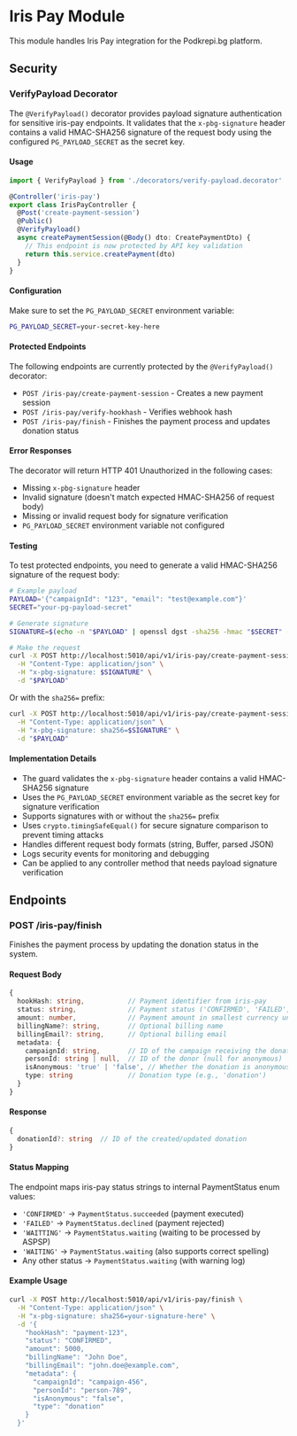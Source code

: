 # Iris Pay Module

This module handles Iris Pay integration for the Podkrepi.bg platform.

## Security

### VerifyPayload Decorator

The `@VerifyPayload()` decorator provides payload signature authentication for sensitive iris-pay endpoints. It validates that the `x-pbg-signature` header contains a valid HMAC-SHA256 signature of the request body using the configured `PG_PAYLOAD_SECRET` as the secret key.

#### Usage

```typescript
import { VerifyPayload } from './decorators/verify-payload.decorator'

@Controller('iris-pay')
export class IrisPayController {
  @Post('create-payment-session')
  @Public()
  @VerifyPayload()
  async createPaymentSession(@Body() dto: CreatePaymentDto) {
    // This endpoint is now protected by API key validation
    return this.service.createPayment(dto)
  }
}
```

#### Configuration

Make sure to set the `PG_PAYLOAD_SECRET` environment variable:

```bash
PG_PAYLOAD_SECRET=your-secret-key-here
```

#### Protected Endpoints

The following endpoints are currently protected by the `@VerifyPayload()` decorator:

- `POST /iris-pay/create-payment-session` - Creates a new payment session
- `POST /iris-pay/verify-hookhash` - Verifies webhook hash
- `POST /iris-pay/finish` - Finishes the payment process and updates donation status

#### Error Responses

The decorator will return HTTP 401 Unauthorized in the following cases:

- Missing `x-pbg-signature` header
- Invalid signature (doesn't match expected HMAC-SHA256 of request body)
- Missing or invalid request body for signature verification
- `PG_PAYLOAD_SECRET` environment variable not configured

#### Testing

To test protected endpoints, you need to generate a valid HMAC-SHA256 signature of the request body:

```bash
# Example payload
PAYLOAD='{"campaignId": "123", "email": "test@example.com"}'
SECRET="your-pg-payload-secret"

# Generate signature
SIGNATURE=$(echo -n "$PAYLOAD" | openssl dgst -sha256 -hmac "$SECRET" -hex | cut -d' ' -f2)

# Make the request
curl -X POST http://localhost:5010/api/v1/iris-pay/create-payment-session \
  -H "Content-Type: application/json" \
  -H "x-pbg-signature: $SIGNATURE" \
  -d "$PAYLOAD"
```

Or with the `sha256=` prefix:

```bash
curl -X POST http://localhost:5010/api/v1/iris-pay/create-payment-session \
  -H "Content-Type: application/json" \
  -H "x-pbg-signature: sha256=$SIGNATURE" \
  -d "$PAYLOAD"
```

#### Implementation Details

- The guard validates the `x-pbg-signature` header contains a valid HMAC-SHA256 signature
- Uses the `PG_PAYLOAD_SECRET` environment variable as the secret key for signature verification
- Supports signatures with or without the `sha256=` prefix
- Uses `crypto.timingSafeEqual()` for secure signature comparison to prevent timing attacks
- Handles different request body formats (string, Buffer, parsed JSON)
- Logs security events for monitoring and debugging
- Can be applied to any controller method that needs payload signature verification

## Endpoints

### POST /iris-pay/finish

Finishes the payment process by updating the donation status in the system.

#### Request Body

```typescript
{
  hookHash: string,           // Payment identifier from iris-pay
  status: string,             // Payment status ('CONFIRMED', 'FAILED', 'WAITTING')
  amount: number,             // Payment amount in smallest currency unit
  billingName?: string,       // Optional billing name
  billingEmail?: string,      // Optional billing email
  metadata: {
    campaignId: string,       // ID of the campaign receiving the donation
    personId: string | null,  // ID of the donor (null for anonymous)
    isAnonymous: 'true' | 'false', // Whether the donation is anonymous
    type: string              // Donation type (e.g., 'donation')
  }
}
```

#### Response

```typescript
{
  donationId?: string  // ID of the created/updated donation
}
```

#### Status Mapping

The endpoint maps iris-pay status strings to internal PaymentStatus enum values:

- `'CONFIRMED'` → `PaymentStatus.succeeded` (payment executed)
- `'FAILED'` → `PaymentStatus.declined` (payment rejected)
- `'WAITTING'` → `PaymentStatus.waiting` (waiting to be processed by ASPSP)
- `'WAITING'` → `PaymentStatus.waiting` (also supports correct spelling)
- Any other status → `PaymentStatus.waiting` (with warning log)

#### Example Usage

```bash
curl -X POST http://localhost:5010/api/v1/iris-pay/finish \
  -H "Content-Type: application/json" \
  -H "x-pbg-signature: sha256=your-signature-here" \
  -d '{
    "hookHash": "payment-123",
    "status": "CONFIRMED",
    "amount": 5000,
    "billingName": "John Doe",
    "billingEmail": "john.doe@example.com",
    "metadata": {
      "campaignId": "campaign-456",
      "personId": "person-789",
      "isAnonymous": "false",
      "type": "donation"
    }
  }'
```
